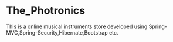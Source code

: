 # The_Photronics
This is a online musical instruments store developed using Spring-MVC,Spring-Security,Hibernate,Bootstrap etc.
